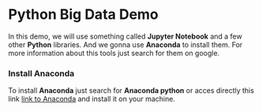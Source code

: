 # Python Big Data Demo

In this demo, we will use something called **Jupyter Notebook** and a few other **Python** libraries. And we gonna use **Anaconda** to install them. For more information about this tools just search for them on google.

### Install Anaconda
To install **Anaconda** just search for **Anaconda python** or acces directly this link [link to Anaconda](https://anaconda.org/) and install it on your machine.
